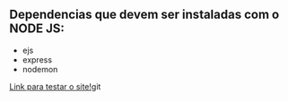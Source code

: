 <h2>Dependencias que devem ser instaladas com o NODE JS:</h1>
  <ul>
    <li>ejs</li>
    <li>express</li>
    <li>nodemon</li>
  </ul>
 <a href="https://tcc-1.andreydantas.repl.co/" target="_blank">Link para testar o site!</a>git
